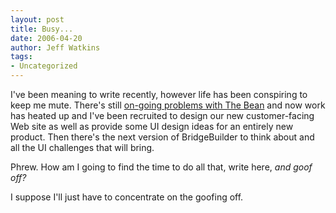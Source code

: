 ```yaml
---
layout: post
title: Busy...
date: 2006-04-20
author: Jeff Watkins
tags:
- Uncategorized
---
```


I've been meaning to write recently, however life has been conspiring to keep me mute. There's still [on-going problems with The Bean](http://newburyportion.com/2006/04/apology-to-our-neighbors) and now work has heated up and I've been recruited to design our new customer-facing Web site as well as provide some UI design ideas for an entirely new product. Then there's the next version of BridgeBuilder to think about and all the UI challenges that will bring.

Phrew. How am I going to find the time to do all that, write here, *and goof off?*

I suppose I'll just have to concentrate on the goofing off.